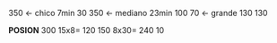 350 <- chico       7min    30
350 <- mediano   23min  100
70   <- grande     130       130

**POSION**
300    15x8= 120
150    8x30= 240
10